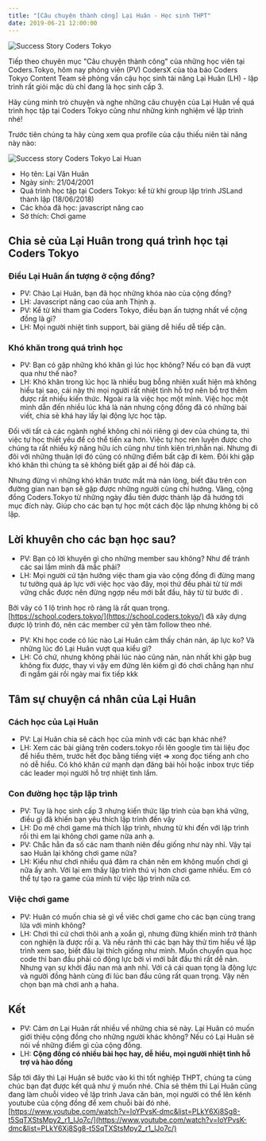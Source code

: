 ```yaml
---
title: "[Câu chuyện thành công] Lại Huân - Học sinh THPT"
date: 2019-06-21 12:00:00
---
```


![Success Story Coders Tokyo](https://res.cloudinary.com/djeghcumw/image/upload/v1553746144/blog/shutterstock_300479180-653x339.jpg)

Tiếp theo chuyên mục "Câu chuyện thành công" của những học viên tại Coders.Tokyo, hôm nay phóng viên (PV) CodersX của tòa báo Coders Tokyo Content Team sẽ phỏng vấn cậu học sinh tài năng Lại Huân (LH) - lập trình rất giỏi mặc dù chỉ đang là học sinh cấp 3.

<!-- more -->

Hãy cùng mình trò chuyện và nghe những câu chuyện của Lại Huân về quá trình học tập tại Coders Tokyo cũng như những kinh nghiệm về lập trình nhé!

Trước tiên chúng ta hãy cùng xem qua profile của cậu thiếu niên tài năng này nào:

![Success story Coders Tokyo Lai Huan](https://res.cloudinary.com/djeghcumw/image/upload/v1560481082/blog/Lai-Huan-avatar.jpg)

*   Họ tên: Lại Văn Huân
*   Ngày sinh: 21/04/2001
*   Quá trình học tập tại Coders Tokyo: kể từ khi group lập trình JSLand thành lập (18/06/2018)
*   Các khóa đã học: javascript nâng cao
*   Sở thích: Chơi game

## Chia sẻ của Lại Huân trong quá trình học tại Coders Tokyo

### Điều Lại Huân ấn tượng ở cộng đồng?

*   PV: Chào Lại Huân, bạn đã học những khóa nào của cộng đồng?
*   LH: Javascript nâng cao của anh Thịnh ạ.
*   PV: Kể từ khi tham gia Coders Tokyo, điều bạn ấn tượng nhất về cộng đồng là gì?
*   LH: Mọi người nhiệt tình support, bài giảng dễ hiểu dễ tiếp cận.

### Khó khăn trong quá trình học

*   PV: Bạn có gặp những khó khăn gì lúc học không? Nếu có bạn đã vượt qua như thế nào?
*   LH: Khó khăn trong lúc học là nhiều bug bỗng nhiên xuất hiện mà không hiểu tại sao, cái này thì mọi người rất nhiệt tình hỗ trợ nên bổ trợ thêm được rất nhiều kiến thức. Ngoài ra là việc học một mình. Việc học một mình dẫn đến nhiều lúc khá là nản nhưng cộng đồng đã có những bài viết, chia sẻ khá hay lấy lại động lực học tập.

Đối với tất cả các ngành nghề không chỉ nói riêng gì dev của chúng ta, thì việc tự học thiết yếu để có thể tiến xa hơn. Việc tự học rèn luyện được cho chúng ta rất nhiều kỹ năng hữu ích cũng như tính kiên trì,nhẫn nại. Nhưng đi đôi với những thuận lợi đó cũng có những điểm bất cập đi kèm. Đôi khi gặp khó khăn thì chúng ta sẽ không biết gặp ai để hỏi đáp cả.

Nhưng đừng vì những khó khăn trước mắt mà nản lòng, biết đâu trên con đường gian nan bạn sẽ gặp được những người cùng chí hướng. Vâng, cộng đồng Coders.Tokyo từ những ngày đầu tiên được thành lập đã hướng tới mục đích này. Giúp cho các bạn tự học một cách độc lập nhưng không bị cô lập.

## Lời khuyên cho các bạn học sau?

*   PV: Bạn có lời khuyên gì cho những member sau không? Như để tránh các sai lầm mình đã mắc phải?
*   LH: Mọi người cứ tận hưởng việc tham gia vào cộng đồng đi đừng mang tư tưởng quá áp lực với việc học vào đây, mọi thứ đều phải từ từ  mới vững chắc được nên đừng ngợp nếu mới bắt đầu, hãy từ từ bước đi .

Bởi vây có 1 lộ trình học rõ ràng là rất quan trọng. [https://school.coders.tokyo/](https://school.coders.tokyo/) đã xây dựng được lộ trình đó, nên các member cứ yên tâm follow theo nhé.

*   PV: Khi học code có lúc nào Lại Huân cảm thấy chán nản, áp lực ko? Và những lúc đó Lại Huân vượt qua kiểu gì?
*   LH: Có chứ, nhưng không phải lúc nào cũng nản, nản nhất khi gặp bug không fix được, thay vì vậy em đứng lên kiếm gì đó chơi chẳng hạn như đi ngắm gái rồi ngày mai fix tiếp kkk

## Tâm sự chuyện cá nhân của Lại Huân

### Cách học của Lại Huân

*   PV: Lại Huân chia sẻ cách học của mình với các bạn khác nhé?
*   LH: Xem các bài giảng trên coders.tokyo rồi lên google tìm tài liệu đọc để hiểu thêm, trước hết đọc bằng tiếng việt => xong đọc tiếng anh cho nó dễ hiểu. Có khó khăn cứ mạnh dạn đăng bài hỏi hoặc inbox trực tiếp các leader mọi người hỗ trợ nhiệt tình lắm.

### Con đường học tập lập trình

*   PV: Tuy là học sinh cấp 3 nhưng kiến thức lập trình của bạn khá vững, điều gì đã khiến bạn yêu thích lập trình đến vậy
*   LH: Do mê chơi game mà thích lập trình, nhưng từ khi đến với lập trình rồi thì em lại không chơi game nữa anh ạ.
*   PV: Chắc hẳn đa số các nam thanh niên đều giống như này nhỉ. Vậy tại sao Huân lại không chơi game nữa?
*   LH: Kiểu như chơi nhiều quá đâm ra chán nên em không muốn chơi gì nữa ấy anh. Với lại em thấy lập trình thú vị hơn chơi game nhiều. Em có thể tự tạo ra game của mình từ việc lập trình nữa cơ.

### Việc chơi game
*   PV: Huân có muốn chia sẻ gì về viêc chơi game cho các bạn cùng trang lứa với mình không?
*   LH: Chơi thì cứ chơi thôi anh ạ xoắn gì, nhưng đừng khiến mình trở thành con nghiện là được rồi ạ. Và nếu rảnh thì các bạn hãy thử tìm hiểu về lập trình xem sao, biết đâu lại thích giống như mình. Muốn chuyển qua học code thì ban đầu phải có động lực bởi vì mới bắt đầu thì rất dễ nản. Nhưng vạn sự khởi đầu nan mà anh nhỉ. Với cả cái quan tọng là động lực và người đồng hành cùng đi lúc ban đầu cũng rất quan trọng. Vậy nên chọn bạn mà chơi anh ạ haha.

## Kết

*   PV: Cảm ơn Lại Huân rất nhiều về những chia sẻ này. Lại Huân có muốn giới thiệu cộng đồng cho những người khác không? Nếu có Lại Huân sẽ nói về những điểm gì của cộng đồng.
*   LH: **Cộng đồng có nhiều bài học hay, dễ hiểu, mọi người nhiệt tình hỗ trợ và hào đồng**

Sắp tới đây thì Lại Huân sẽ bước vào kì thi tốt nghiệp THPT, chúng ta cùng chúc bạn đạt được kết quả như ý muốn nhé. Chia sẻ thêm thì Lại Huân cũng đang làm chuỗi video về lập trình Java căn bản, mọi người có thể  lên kênh youtube của cộng đồng để xem chuỗi bài đó nhé.\
[https://www.youtube.com/watch?v=IoYPvsK-dmc&list=PLkY6Xj8Sg8-t5SqTXStsMpy2_r1_lJo7c/](https://www.youtube.com/watch?v=IoYPvsK-dmc&list=PLkY6Xj8Sg8-t5SqTXStsMpy2_r1_lJo7c/)
